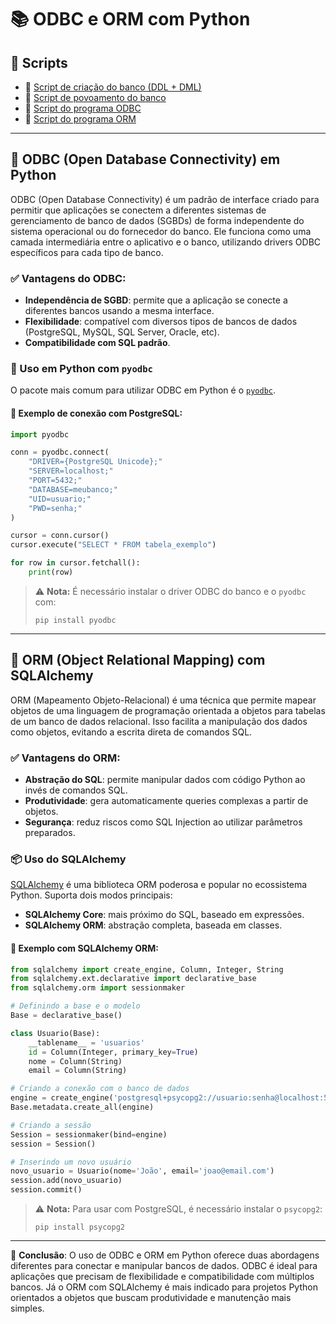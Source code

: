 # 📚 ODBC e ORM com Python

## 📂 Scripts

- 📄 [Script de criação do banco (DDL + DML)](https://github.com/StenioEric/banco_de_dados2/blob/main/tarefas/tarefa01-create.sql)
- 📄 [Script de povoamento do banco](https://github.com/StenioEric/banco_de_dados2/blob/main/tarefas/tarefa01-inserts.sql)
- 🐍 [Script do programa ODBC](odbc-program.py)
- 🐍 [Script do programa ORM](orm-program.py)

---

## 🔗 ODBC (Open Database Connectivity) em Python

ODBC (Open Database Connectivity) é um padrão de interface criado para permitir que aplicações se conectem a diferentes sistemas de gerenciamento de banco de dados (SGBDs) de forma independente do sistema operacional ou do fornecedor do banco. Ele funciona como uma camada intermediária entre o aplicativo e o banco, utilizando drivers ODBC específicos para cada tipo de banco.

### ✅ Vantagens do ODBC:
- **Independência de SGBD**: permite que a aplicação se conecte a diferentes bancos usando a mesma interface.
- **Flexibilidade**: compatível com diversos tipos de bancos de dados (PostgreSQL, MySQL, SQL Server, Oracle, etc).
- **Compatibilidade com SQL padrão**.

### 🐍 Uso em Python com `pyodbc`

O pacote mais comum para utilizar ODBC em Python é o [`pyodbc`](https://github.com/mkleehammer/pyodbc).

#### 📌 Exemplo de conexão com PostgreSQL:
```python
import pyodbc

conn = pyodbc.connect(
    "DRIVER={PostgreSQL Unicode};"
    "SERVER=localhost;"
    "PORT=5432;"
    "DATABASE=meubanco;"
    "UID=usuario;"
    "PWD=senha;"
)

cursor = conn.cursor()
cursor.execute("SELECT * FROM tabela_exemplo")

for row in cursor.fetchall():
    print(row)
```

> ⚠️ **Nota:** É necessário instalar o driver ODBC do banco e o `pyodbc` com:
> ```
> pip install pyodbc
> ```

---

## 🧱 ORM (Object Relational Mapping) com SQLAlchemy

ORM (Mapeamento Objeto-Relacional) é uma técnica que permite mapear objetos de uma linguagem de programação orientada a objetos para tabelas de um banco de dados relacional. Isso facilita a manipulação dos dados como objetos, evitando a escrita direta de comandos SQL.

### ✅ Vantagens do ORM:
- **Abstração do SQL**: permite manipular dados com código Python ao invés de comandos SQL.
- **Produtividade**: gera automaticamente queries complexas a partir de objetos.
- **Segurança**: reduz riscos como SQL Injection ao utilizar parâmetros preparados.

### 📦 Uso do SQLAlchemy

[SQLAlchemy](https://www.sqlalchemy.org/) é uma biblioteca ORM poderosa e popular no ecossistema Python. Suporta dois modos principais:

- **SQLAlchemy Core**: mais próximo do SQL, baseado em expressões.
- **SQLAlchemy ORM**: abstração completa, baseada em classes.

#### 📌 Exemplo com SQLAlchemy ORM:
```python
from sqlalchemy import create_engine, Column, Integer, String
from sqlalchemy.ext.declarative import declarative_base
from sqlalchemy.orm import sessionmaker

# Definindo a base e o modelo
Base = declarative_base()

class Usuario(Base):
    __tablename__ = 'usuarios'
    id = Column(Integer, primary_key=True)
    nome = Column(String)
    email = Column(String)

# Criando a conexão com o banco de dados
engine = create_engine('postgresql+psycopg2://usuario:senha@localhost:5432/meubanco')
Base.metadata.create_all(engine)

# Criando a sessão
Session = sessionmaker(bind=engine)
session = Session()

# Inserindo um novo usuário
novo_usuario = Usuario(nome='João', email='joao@email.com')
session.add(novo_usuario)
session.commit()
```

> ⚠️ **Nota:** Para usar com PostgreSQL, é necessário instalar o `psycopg2`:
> ```
> pip install psycopg2
> ```

---

🎯 **Conclusão**: O uso de ODBC e ORM em Python oferece duas abordagens diferentes para conectar e manipular bancos de dados. ODBC é ideal para aplicações que precisam de flexibilidade e compatibilidade com múltiplos bancos. Já o ORM com SQLAlchemy é mais indicado para projetos Python orientados a objetos que buscam produtividade e manutenção mais simples.
